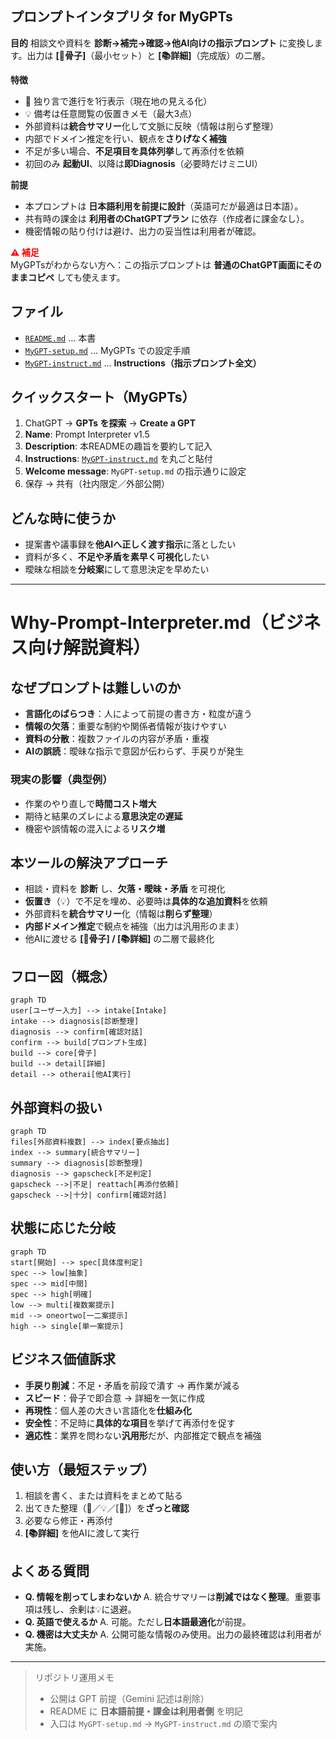 ## プロンプトインタプリタ for MyGPTs

**目的**
相談文や資料を **診断→補完→確認→他AI向けの指示プロンプト** に変換します。出力は **\[📝骨子]**（最小セット）と **\[📚詳細]**（完成版）の二層。

**特徴**

* 🤖 独り言で進行を1行表示（現在地の見える化）
* 💡 備考は任意閲覧の仮置きメモ（最大3点）
* 外部資料は**統合サマリー**化して文脈に反映（情報は削らず整理）
* 内部でドメイン推定を行い、観点を**さりげなく補強**
* 不足が多い場合、**不足項目を具体列挙**して再添付を依頼
* 初回のみ **起動UI**、以降は**即Diagnosis**（必要時だけミニUI）

**前提**

* 本プロンプトは **日本語利用を前提に設計**（英語可だが最適は日本語）。
* 共有時の課金は **利用者のChatGPTプラン** に依存（作成者に課金なし）。
* 機密情報の貼り付けは避け、出力の妥当性は利用者が確認。

<span style="color:red"> **⚠️ 補足**  </span>  
MyGPTsがわからない方へ：この指示プロンプトは **普通のChatGPT画面にそのままコピペ** しても使えます。  


## ファイル

* [`README.md`](./README.md) … 本書
* [`MyGPT-setup.md`](./MyGPT-setup.md) … MyGPTs での設定手順
* [`MyGPT-instruct.md`](./MyGPT-instruct.md) … **Instructions（指示プロンプト全文）**

## クイックスタート（MyGPTs）

1. ChatGPT → **GPTs を探索** → **Create a GPT**
2. **Name**: Prompt Interpreter v1.5
3. **Description**: 本READMEの趣旨を要約して記入
4. **Instructions**: [`MyGPT-instruct.md`](./MyGPT-instruct.md) を丸ごと貼付
5. **Welcome message**: `MyGPT-setup.md` の指示通りに設定
6. 保存 → 共有（社内限定／外部公開）

## どんな時に使うか

* 提案書や議事録を**他AIへ正しく渡す指示**に落としたい
* 資料が多く、**不足や矛盾を素早く可視化**したい
* 曖昧な相談を**分岐案**にして意思決定を早めたい

---

# Why-Prompt-Interpreter.md（ビジネス向け解説資料）

## なぜプロンプトは難しいのか

* **言語化のばらつき**：人によって前提の書き方・粒度が違う
* **情報の欠落**：重要な制約や関係者情報が抜けやすい
* **資料の分散**：複数ファイルの内容が矛盾・重複
* **AIの誤読**：曖昧な指示で意図が伝わらず、手戻りが発生

### 現実の影響（典型例）

* 作業のやり直しで**時間コスト増大**
* 期待と結果のズレによる**意思決定の遅延**
* 機密や誤情報の混入による**リスク増**

## 本ツールの解決アプローチ

* 相談・資料を **診断** し、**欠落・曖昧・矛盾** を可視化
* **仮置き**（💡）で不足を埋め、必要時は**具体的な追加資料**を依頼
* 外部資料を**統合サマリー**化（情報は**削らず整理**）
* **内部ドメイン推定**で観点を補強（出力は汎用形のまま）
* 他AIに渡せる **\[📝骨子] / \[📚詳細]** の二層で最終化

## フロー図（概念）

```mermaid
graph TD
user[ユーザー入力] --> intake[Intake]
intake --> diagnosis[診断整理]
diagnosis --> confirm[確認対話]
confirm --> build[プロンプト生成]
build --> core[骨子]
build --> detail[詳細]
detail --> otherai[他AI実行]
```

## 外部資料の扱い

```mermaid
graph TD
files[外部資料複数] --> index[要点抽出]
index --> summary[統合サマリー]
summary --> diagnosis[診断整理]
diagnosis --> gapscheck[不足判定]
gapscheck -->|不足| reattach[再添付依頼]
gapscheck -->|十分| confirm[確認対話]
```

## 状態に応じた分岐

```mermaid
graph TD
start[開始] --> spec[具体度判定]
spec --> low[抽象]
spec --> mid[中間]
spec --> high[明確]
low --> multi[複数案提示]
mid --> oneortwo[一二案提示]
high --> single[単一案提示]
```

## ビジネス価値訴求

* **手戻り削減**：不足・矛盾を前段で潰す → 再作業が減る
* **スピード**：骨子で即合意 → 詳細を一気に作成
* **再現性**：個人差の大きい言語化を**仕組み化**
* **安全性**：不足時に**具体的な項目**を挙げて再添付を促す
* **適応性**：業界を問わない**汎用形**だが、内部推定で観点を補強

## 使い方（最短ステップ）

1. 相談を書く、または資料をまとめて貼る
2. 出てきた整理（🤖／💡／\[📝]）を**ざっと確認**
3. 必要なら修正・再添付
4. **\[📚詳細]** を他AIに渡して実行

## よくある質問

* **Q. 情報を削ってしまわないか**
  A. 統合サマリーは**削減ではなく整理**。重要事項は残し、余剰は💡に退避。
* **Q. 英語で使えるか**
  A. 可能。ただし**日本語最適化**が前提。
* **Q. 機密は大丈夫か**
  A. 公開可能な情報のみ使用。出力の最終確認は利用者が実施。

---

> リポジトリ運用メモ
>
> * 公開は GPT 前提（Gemini 記述は削除）
> * README に **日本語前提・課金は利用者側** を明記
> * 入口は `MyGPT-setup.md` → `MyGPT-instruct.md` の順で案内

